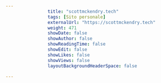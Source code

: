 ---
                title: "scottmckendry.tech"
                tags: [Sito personale]
                externalUrl: "https://scottmckendry.tech"
                weight: 471
                showDate: false
                showAuthor: false
                showReadingTime: false
                showEdit: false
                showLikes: false
                showViews: false
                layoutBackgroundHeaderSpace: false
                ---

